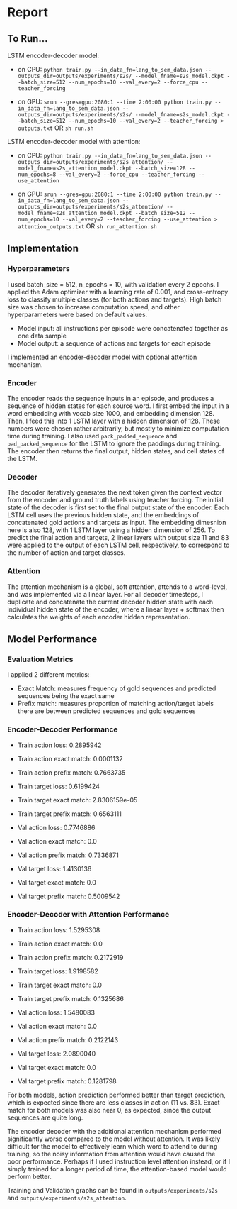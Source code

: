 # Report

## To Run...

LSTM encoder-decoder model:
 - on CPU: `python train.py --in_data_fn=lang_to_sem_data.json --outputs_dir=outputs/experiments/s2s/ --model_fname=s2s_model.ckpt --batch_size=512 --num_epochs=10 --val_every=2 --force_cpu --teacher_forcing`

 - on GPU: `srun --gres=gpu:2080:1 --time 2:00:00 python train.py --in_data_fn=lang_to_sem_data.json --outputs_dir=outputs/experiments/s2s/ --model_fname=s2s_model.ckpt --batch_size=512 --num_epochs=10 --val_every=2 --teacher_forcing > outputs.txt` OR `sh run.sh`

LSTM encoder-decoder model with attention:
 - on CPU: `python train.py --in_data_fn=lang_to_sem_data.json --outputs_dir=outputs/experiments/s2s_attention/ --model_fname=s2s_attention_model.ckpt --batch_size=128 --num_epochs=8 --val_every=2 --force_cpu --teacher_forcing --use_attention`

 - on GPU: `srun --gres=gpu:2080:1 --time 2:00:00 python train.py --in_data_fn=lang_to_sem_data.json --outputs_dir=outputs/experiments/s2s_attention/ --model_fname=s2s_attention_model.ckpt --batch_size=512 --num_epochs=10 --val_every=2 --teacher_forcing --use_attention > attention_outputs.txt` OR `sh run_attention.sh`

## Implementation

### Hyperparameters
I used batch_size = 512, n_epochs = 10, with validation every 2 epochs. I applied the Adam optimizer with a learning rate of 0.001, and cross-entropy loss to classify multiple classes (for both actions and targets). High batch size was chosen to increase computation speed, and other hyperparameters were based on default values.
  - Model input: all instructions per episode were concatenated together as one data sample
  - Model output: a sequence of actions and targets for each episode


I implemented an encoder-decoder model with optional attention mechanism. 

### Encoder
The encoder reads the sequence inputs in an episode, and produces a sequence of hidden states for each source word. I first embed the input in a word embedding with vocab size 1000, and embedding dimension 128. Then, I feed this into 1 LSTM layer with a hidden dimension of 128. These numbers were chosen rather arbitrarily, but mostly to minimize computation time during training. I also used `pack_padded_sequence` and `pad_packed_sequence` for the LSTM to ignore the paddings during training. The encoder then returns the final output, hidden states, and cell states of the LSTM.

### Decoder 
The decoder iteratively generates the next token given the context vector from the encoder and ground truth labels using teacher forcing. The initial state of the decoder is first set to the final output state of the encoder. Each LSTM cell uses the previous hidden state, and the embeddings of concatenated gold actions and targets as input. The embedding dimesnion here is also 128, with 1 LSTM layer using a hidden dimension of 256. To predict the final action and targets, 2 linear layers with output size 11 and 83 were applied to the output of each LSTM cell, respectively, to correspond to the number of action and target classes. 

### Attention
The attention mechanism is a global, soft attention, attends to a word-level, and was implemented via a linear layer. For all decoder timesteps, I duplicate and concatenate the current decoder hidden state with each individual hidden state of the encoder, where a linear layer + softmax then calculates the weights of each encoder hidden representation.


## Model Performance

### Evaluation Metrics
I applied 2 different metrics:
- Exact Match: measures frequency of gold sequences and predicted sequences being the exact same
- Prefix match: measures proportion of matching action/target labels there are between predicted sequences and gold sequences

### Encoder-Decoder Performance

- Train action loss: 0.2895942
- Train action exact match: 0.0001132
- Train action prefix match: 0.7663735

- Train target loss: 0.6199424
- Train target exact match: 2.8306159e-05
- Train target prefix match: 0.6563111

- Val action loss: 0.7746886
- Val action exact match: 0.0
- Val action prefix match: 0.7336871

- Val target loss: 1.4130136
- Val target exact match: 0.0
- Val target prefix match: 0.5009542

### Encoder-Decoder with Attention Performance

- Train action loss: 1.5295308
- Train action exact match: 0.0
- Train action prefix match: 0.2172919

- Train target loss: 1.9198582
- Train target exact match: 0.0
- Train target prefix match: 0.1325686

- Val action loss: 1.5480083
- Val action exact match: 0.0
- Val action prefix match: 0.2122143

- Val target loss: 2.0890040
- Val target exact match: 0.0
- Val target prefix match: 0.1281798

For both models, action prediction performed better than target prediction, which is expected since there are less classes in action (11 vs. 83). Exact match for both models was also near 0, as expected, since the output sequences are quite long. 

The encoder decoder with the additional attention mechanism performed significantly worse compared to the model without attention. It was likely difficult for the model to effectively learn which word to attend to during training, so the noisy information from attention would have caused the poor performance. Perhaps if I used instruction level attention instead, or if I simply trained for a longer period of time, the attention-based model would perform better. 

Training and Validation graphs can be found in `outputs/experiments/s2s` and `outputs/experiments/s2s_attention`.
